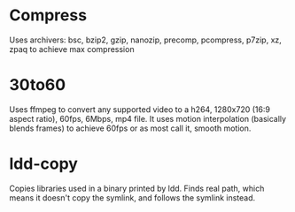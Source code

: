 # Compress

Uses archivers: bsc, bzip2, gzip, nanozip, precomp, pcompress, p7zip, xz, zpaq to achieve max compression

# 30to60

Uses ffmpeg to convert any supported video to a h264, 1280x720 (16:9 aspect ratio), 60fps, 6Mbps, mp4 file. It uses motion interpolation (basically blends frames) to achieve
60fps or as most call it, smooth motion.

# ldd-copy

Copies libraries used in a binary printed by ldd. Finds real path, which means it doesn't copy the symlink, and follows the symlink instead.
